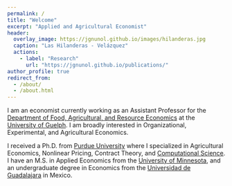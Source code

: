 ```yaml
---
permalink: /
title: "Welcome"
excerpt: "Applied and Agricultural Economist"
header:
  overlay_image: https://jgnunol.github.io/images/hilanderas.jpg
  caption: "Las Hilanderas - Velázquez"
  actions:
    - label: "Research"
      url: "https://jgnunol.github.io/publications/"
author_profile: true
redirect_from: 
  - /about/
  - /about.html
---
```



I am an economist currently working as an Assistant Professor for the [Department of Food, Agricultural, and Resource Economics](https://www.uoguelph.ca/fare/) at the [University of Guelph](https://www.uoguelph.ca/). I am broadly interested in Organizational, Experimental, and Agricultural Economics. 

I received a Ph.D. from [Purdue University](https://ag.purdue.edu/agecon/Pages/default.aspx) where I specialized in Agricultural Economics, Nonlinear Pricing, Contract Theory, and [Computational Science](https://www.purdue.edu/gradschool/cigp/). I have an M.S. in Applied Economics from the [University of Minnesota](https://www.apec.umn.edu/), and an undergraduate degree in Economics from the [Universidad de Guadalajara](http://www.cucea.udg.mx/) in Mexico.

